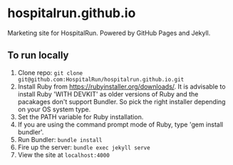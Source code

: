 hospitalrun.github.io
=====================

Marketing site for HospitalRun. Powered by GitHub Pages and Jekyll.

## To run locally

1. Clone repo: `git clone git@github.com:HospitalRun/hospitalrun.github.io.git`
2. Install Ruby from https://rubyinstaller.org/downloads/. It is advisable to install Ruby 'WITH DEVKIT' as older versions of Ruby and the pacakages don't support Bundler. So pick the right installer depending on your OS system type.
3. Set the PATH variable for Ruby installation. 
4. If you are using the command prompt mode of Ruby, type 'gem install bundler'.
5. Run Bundler: `bundle install`
3. Fire up the server: `bundle exec jekyll serve`
4. View the site at `localhost:4000`
